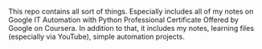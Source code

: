 This repo contains all sort of things.
Especially includes all of my notes on Google IT Automation with Python Professional Certificate Offered by Google on Coursera.
In addition to that, it includes my notes, learning files (especially via YouTube), simple automation projects.